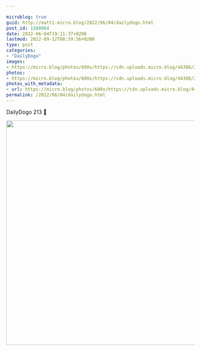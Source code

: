 ```yaml
---

microblog: true
guid: http://matti.micro.blog/2022/06/04/dailydogo.html
post_id: 1588964
date: 2022-06-04T19:11:37+0200
lastmod: 2022-09-12T08:59:56+0200
type: post
categories:
- "DailyDogo"
images:
- https://micro.blog/photos/600x/https://cdn.uploads.micro.blog/44388/2022/083df75539.jpg
photos:
- https://micro.blog/photos/600x/https://cdn.uploads.micro.blog/44388/2022/083df75539.jpg
photos_with_metadata:
- url: https://micro.blog/photos/600x/https://cdn.uploads.micro.blog/44388/2022/083df75539.jpg
permalink: /2022/06/04/dailydogo.html
---
```

DailyDogo 213 🐶

<img src="https://micro.blog/photos/600x/https://blog.martin-haehnel.de/uploads/2022/083df75539.jpg" width="600" height="600" alt="" />
